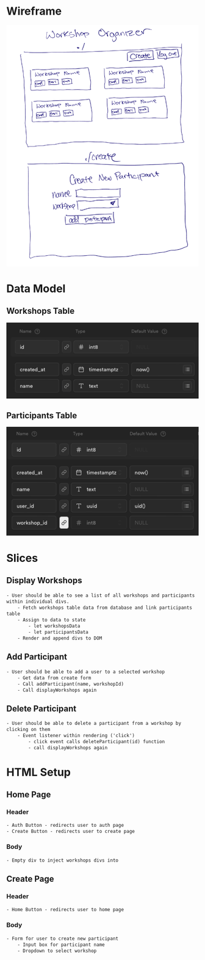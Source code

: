 # Wireframe

![wireframe for workshop organizer app](./assets/IMG_C8319376589D-1.jpeg)

# Data Model

## Workshops Table

![workshop data model](./assets/workshops-data-model.png)

## Participants Table

![participants data model](./assets/participants-data-model.png)

# Slices

## Display Workshops

    - User should be able to see a list of all workshops and participants within individual divs.
        - Fetch workshops table data from database and link participants table
        - Assign to data to state
            - let workshopsData
            - let participantsData
        - Render and append divs to DOM

## Add Participant

    - User should be able to add a user to a selected workshop
        - Get data from create form
        - Call addParticipant(name, workshopId)
        - Call displayWorkshops again

## Delete Participant

    - User should be able to delete a participant from a workshop by clicking on them
        - Event listener within rendering ('click')
            - click event calls deleteParticipant(id) function
            - call displayWorkshops again

# HTML Setup

## Home Page

### Header

    - Auth Button - redirects user to auth page
    - Create Button - redirects user to create page

### Body

    - Empty div to inject workshops divs into

## Create Page

### Header

    - Home Button - redirects user to home page

### Body

    - Form for user to create new participant
        - Input box for participant name
        - Dropdown to select workshop
